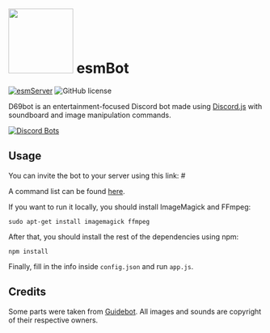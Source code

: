 # <img src="https://github.com/TheEssemCraft/esmBot/raw/master/esmbot.png" width="128"> esmBot
[![esmServer](https://discordapp.com/api/guilds/445231754442178561/embed.png)](https://discord.gg/QPRhesx)  ![GitHub license](https://img.shields.io/github/license/TheEssemCraft/esmBot.svg)


D69bot is an entertainment-focused Discord bot made using [Discord.js](https://discord.js.org/) with soundboard and image manipulation commands.

[![Discord Bots](https://discordbots.org/api/widget/#)](https://discordbots.org/bot/#)

## Usage
You can invite the bot to your server using this link: #

A command list can be found [here](https://essem.space/esmBot/commands.html).

If you want to run it locally, you should install ImageMagick and FFmpeg:

```shell
sudo apt-get install imagemagick ffmpeg
```

After that, you should install the rest of the dependencies using npm:

```shell
npm install
```

Finally, fill in the info inside `config.json` and run `app.js`.

## Credits
Some parts were taken from [Guidebot](https://github.com/AnIdiotsGuide/guidebot).
All images and sounds are copyright of their respective owners.
